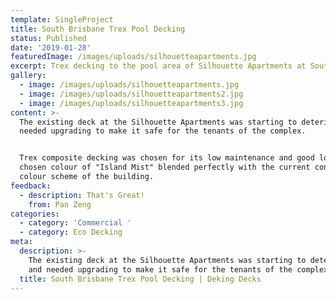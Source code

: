 ```yaml
---
template: SingleProject
title: South Brisbane Trex Pool Decking
status: Published
date: '2019-01-28'
featuredImage: /images/uploads/silhouetteapartments.jpg
excerpt: Trex decking to the pool area of Silhouette Apartments at South Brisbane
gallery:
  - image: /images/uploads/silhouetteapartments.jpg
  - image: /images/uploads/silhouetteapartments2.jpg
  - image: /images/uploads/silhouetteapartments3.jpg
content: >-
  The existing deck at the Silhouette Apartments was starting to deteriorate and
  needed upgrading to make it safe for the tenants of the complex. 


  Trex composite decking was chosen for its low maintenance and good looks, the
  chosen colour of "Island Mist" blended perfectly with the current contemporary
  colour scheme of the building.
feedback:
  - description: That's Great!
    from: Pan Zeng
categories:
  - category: 'Commercial '
  - category: Eco Decking
meta:
  description: >-
    The existing deck at the Silhouette Apartments was starting to deteriorate
    and needed upgrading to make it safe for the tenants of the complex. 
  title: South Brisbane Trex Pool Decking | Deking Decks
---
```


